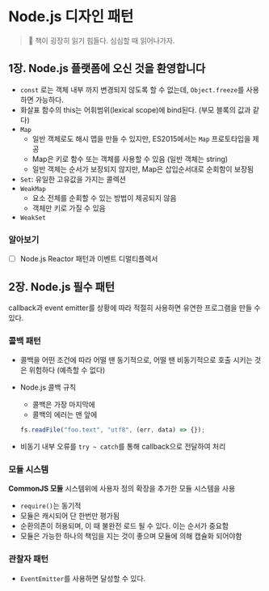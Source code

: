 # Node.js 디자인 패턴

> 🤮 책이 굉장히 읽기 힘들다. 심심할 때 읽어나가자.

## 1장. Node.js 플랫폼에 오신 것을 환영합니다

- `const` 로는 객체 내부 까지 변경되지 않도록 할 수 없는데, `Object.freeze`를 사용하면 가능하다.
- 화살표 함수의 this는 어휘범위(lexical scope)에 bind된다. (부모 블록의 값과 같다)
- `Map`
  - 일반 객체로도 해시 맵을 만들 수 있지만, ES2015에서는 `Map` 프로토타입을 제공
  - Map은 키로 함수 또는 객체를 사용할 수 있음 (일반 객체는 string)
  - 일반 객체는 순서가 보장되지 않지만, Map은 삽입순서대로 순회함이 보장됨
- `Set`: 유일한 고유값을 가지는 콜렉션
- `WeakMap`
  - 요소 전체를 순회할 수 있는 방법이 제공되지 않음
  - 객체만 키로 가질 수 있음
- `WeakSet`

### 알아보기

- [ ] Node.js Reactor 패턴과 이벤트 디멀티플렉서

## 2장. Node.js 필수 패턴

callback과 event emitter를 상황에 따라 적절히 사용하면 유연한 프로그램을 만들 수 있다.

### 콜백 패턴

- 콜백을 어떤 조건에 따라 어떨 땐 동기적으로, 어떨 땐 비동기적으로 호출 시키는 것은 위험하다 (예측할 수 없다)
- Node.js 콜백 규칙

  - 콜백은 가장 마지막에
  - 콜백의 에러는 맨 앞에

  ```js
  fs.readFile("foo.text", "utf8", (err, data) => {});
  ```

- 비동기 내부 오류를 `try ~ catch`를 통해 callback으로 전달하여 처리

### 모듈 시스템

**CommonJS 모듈** 시스템위에 사용자 정의 확장을 추가한 모듈 시스템을 사용

- `require()`는 동기적
- 모듈은 캐시되어 단 한번만 평가됨
- 순환의존이 허용되며, 이 때 불완전 로드 될 수 있다. 이는 순서가 중요함
- 모듈은 가능한 하나의 책임을 지는 것이 좋으며 모듈에 의해 캡슐화 되어야함

### 관찰자 패턴

- `EventEmitter`를 사용하면 달성할 수 있다.
